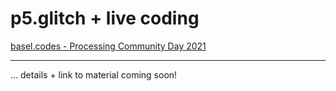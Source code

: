 # p5.glitch + live coding
[basel.codes - Processing Community Day 2021](https://basel.codes/2021)

---

... details + link to material coming soon!